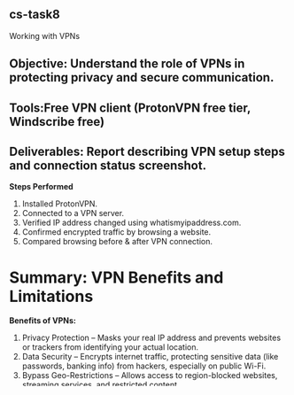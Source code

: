 ## cs-task8
Working with VPNs 

## Objective: Understand the role of VPNs in protecting privacy and secure communication.
## Tools:Free VPN client (ProtonVPN free tier, Windscribe free)
## Deliverables: Report describing VPN setup steps and connection status screenshot.


**Steps Performed**
1. Installed ProtonVPN.
2. Connected to a VPN server.
3. Verified IP address changed using whatismyipaddress.com.
4. Confirmed encrypted traffic by browsing a website.
5. Compared browsing before & after VPN connection.

# Summary: VPN Benefits and Limitations

**Benefits of VPNs:**
1. Privacy Protection – Masks your real IP address and prevents websites or trackers from identifying your actual location.
2. Data Security – Encrypts internet traffic, protecting sensitive data (like passwords, banking info) from hackers, especially on public Wi-Fi.
3. Bypass Geo-Restrictions – Allows access to region-blocked websites, streaming services, and restricted content.
4. Secure Remote Access – Commonly used in organizations to give employees secure access to internal networks from outside.
5. Protection Against ISP Monitoring – Prevents Internet Service Providers from logging or selling browsing data.

**Limitations of VPNs:**
1. Reduced Speed – Because data is encrypted and routed through remote servers, browsing or streaming may become slower.
2. Not 100% Anonymous – VPN hides your IP, but the provider can still log activity, and some websites can detect VPN usage.
3. Trust in Provider – You must trust the VPN company with your data; unreliable VPNs may misuse or sell it.
4. Restricted Services – Some websites (like banking apps or streaming platforms) block traffic from known VPN servers.
5. Limited Free Plans – Free VPNs often restrict bandwidth, speed, or server locations, making them unsuitable for heavy usage.

## Key Concepts: VPN, encryption, privacy, tunneling protocols, network security.

**Screenshots Added**
1. Before VPN
2. After VPN

## Outcome: Hands-on experience with VPNs and understanding of privacy tools.
